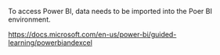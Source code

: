 To access Power BI, data needs to be imported into the Poer BI environment.


https://docs.microsoft.com/en-us/power-bi/guided-learning/powerbiandexcel
